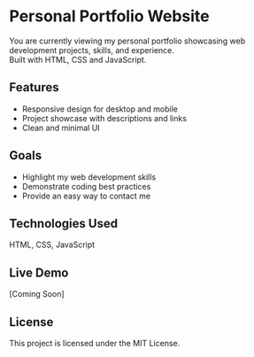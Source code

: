 # Personal Portfolio Website

You are currently viewing my personal portfolio showcasing web development projects, skills, and experience.  
Built with HTML, CSS and JavaScript.

## Features
- Responsive design for desktop and mobile
- Project showcase with descriptions and links
- Clean and minimal UI

## Goals
- Highlight my web development skills
- Demonstrate coding best practices
- Provide an easy way to contact me

## Technologies Used
HTML, CSS, JavaScript

## Live Demo
[Coming Soon]

## License
This project is licensed under the MIT License.
